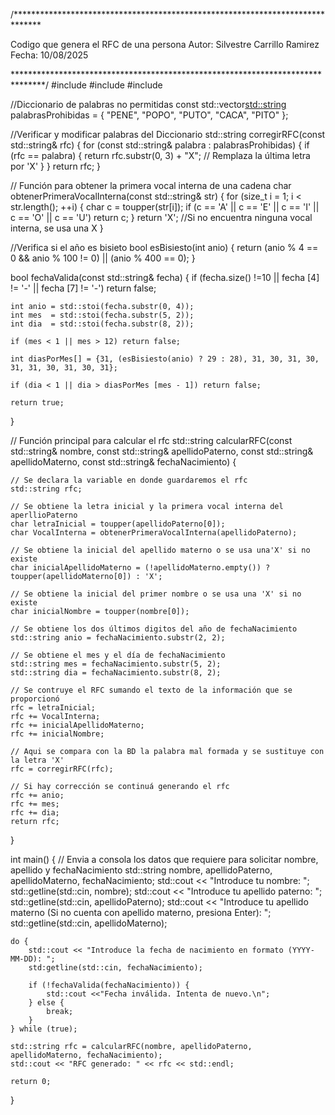 /******************************************************************************

Codigo que genera el RFC de una persona
Autor: Silvestre Carrillo Ramirez
Fecha: 10/08/2025

*******************************************************************************/
#include <iostream>
#include <vector>
#include <string>

//Diccionario de palabras no permitidas
const std::vector<std::string> palabrasProhibidas = {
    "PENE", "POPO", "PUTO", "CACA", "PITO" 
};

//Verificar y modificar palabras del Diccionario
std::string corregirRFC(const std::string& rfc) {
    for (const std::string& palabra : palabrasProhibidas) {
        if (rfc == palabra) {
            return rfc.substr(0, 3) + "X"; // Remplaza la última letra por 'X'
        }
    }
    return rfc;
}

// Función para obtener la primera vocal interna de una cadena
char obtenerPrimeraVocalInterna(const std::string& str) {
    for (size_t i = 1; i < str.length(); ++i) {
        char c = toupper(str[i]);
        if (c == 'A' || c == 'E' || c == 'I' || c == 'O' || c == 'U')
        return c;
    }
    return 'X'; //Si no encuentra ninguna vocal interna, se usa una X
}

//Verifica si el año es bisieto
bool esBisiesto(int anio) {
    return (anio % 4 == 0 && anio % 100 != 0) || (anio % 400 == 0);
}

bool fechaValida(const std::string& fecha) {
    if (fecha.size() !=10 || fecha [4] != '-' || fecha [7] != '-')
        return false;
    
    int anio = std::stoi(fecha.substr(0, 4));
    int mes  = std::stoi(fecha.substr(5, 2));
    int dia  = std::stoi(fecha.substr(8, 2));
    
    if (mes < 1 || mes > 12) return false;
    
    int diasPorMes[] = {31, (esBisiesto(anio) ? 29 : 28), 31, 30, 31, 30, 31, 31, 30, 31, 30, 31};

    if (dia < 1 || dia > diasPorMes [mes - 1]) return false;
    
    return true;
}


// Función principal para calcular el rfc
std::string calcularRFC(const std::string& nombre, 
                        const std::string& apellidoPaterno, 
                        const std::string& apellidoMaterno, 
                        const std::string& fechaNacimiento) {
    
    // Se declara la variable en donde guardaremos el rfc
    std::string rfc;
    
    // Se obtiene la letra inicial y la primera vocal interna del aperllioPaterno
    char letraInicial = toupper(apellidoPaterno[0]);
    char VocalInterna = obtenerPrimeraVocalInterna(apellidoPaterno);
    
    // Se obtiene la inicial del apellido materno o se usa una'X' si no existe
    char inicialApellidoMaterno = (!apellidoMaterno.empty()) ? toupper(apellidoMaterno[0]) : 'X';
    
    // Se obtiene la inicial del primer nombre o se usa una 'X' si no existe
    char inicialNombre = toupper(nombre[0]);
    
    // Se obtiene los dos últimos digitos del año de fechaNacimiento
    std::string anio = fechaNacimiento.substr(2, 2);
    
    // Se obtiene el mes y el día de fechaNacimiento
    std::string mes = fechaNacimiento.substr(5, 2);
    std::string dia = fechaNacimiento.substr(8, 2);
    
    // Se contruye el RFC sumando el texto de la información que se proporcionó
    rfc = letraInicial;
    rfc += VocalInterna;
    rfc += inicialApellidoMaterno;
    rfc += inicialNombre;
    
    // Aqui se compara con la BD la palabra mal formada y se sustituye con la letra 'X'
    rfc = corregirRFC(rfc);
    
    // Si hay corrección se continuá generando el rfc
    rfc += anio;
    rfc += mes;
    rfc += dia;
    return rfc;
}

int main() {
    // Envia a consola los datos que requiere para solicitar nombre, apellido y fechaNacimiento
    std::string nombre, apellidoPaterno, apellidoMaterno, fechaNacimiento;
    std::cout << "Introduce tu nombre: ";
    std::getline(std::cin, nombre);
    std::cout << "Introduce tu apellido paterno: ";
    std::getline(std::cin, apellidoPaterno);
    std::cout << "Introduce tu apellido materno (Si no cuenta con apellido materno, presiona Enter): ";
    std::getline(std::cin, apellidoMaterno);
    
    do {
        std::cout << "Introduce la fecha de nacimiento en formato (YYYY-MM-DD): ";
        std:getline(std::cin, fechaNacimiento);
        
        if (!fechaValida(fechaNacimiento)) {
            std::cout <<"Fecha inválida. Intenta de nuevo.\n";
        } else {
            break;
        }
    } while (true);
    
    std::string rfc = calcularRFC(nombre, apellidoPaterno, apellidoMaterno, fechaNacimiento);
    std::cout << "RFC generado: " << rfc << std::endl;
    
    return 0;
}



